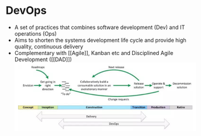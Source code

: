 # DevOps
- A set of practices that combines software development (Dev) and IT operations (Ops)
- Aims to shorten the systems development life cycle and provide high quality, continuous delivery
- Complementary with [[Agile]], Kanban etc and Disciplined Agile Development ([[DAD]])![](Images/DAD.png)
